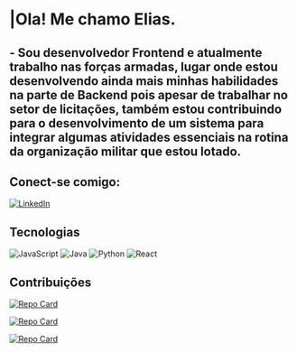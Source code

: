 # |Ola! Me chamo Elias.

## - Sou desenvolvedor Frontend e atualmente trabalho nas forças armadas, lugar onde estou desenvolvendo ainda mais minhas habilidades na parte de Backend pois apesar de trabalhar no setor de licitações, também estou contribuindo para o desenvolvimento de um sistema para integrar algumas atividades essenciais na rotina da organização militar que estou lotado.

## Conect-se comigo:
[![LinkedIn](https://img.shields.io/badge/LinkedIn-000?style=for-the-badge&logo=linkedin&logoColor=0E76A8)](https://www.linkedin.com/in/elias-araujo-dev/)

## Tecnologias
![JavaScript](https://img.shields.io/badge/JavaScript-000?style=for-the-badge&logo=javascript) ![Java](https://img.shields.io/badge/Java-000?style=for-the-badge&logo=java) ![Python](https://img.shields.io/badge/Python-000?style=for-the-badge&logo=python) ![React](https://img.shields.io/badge/React-000?style=for-the-badge&logo=react)

## Contribuições
[![Repo Card](https://github-readme-stats.vercel.app/api/pin/?username=EliasOjuara&repo=dio-lab-open-source&bg_color=000&border_color=30A3DC&show_icons=true&icon_color=30A3DC&title_color=E94D5F&text_color=FFF)](https://github.com/EliasOjuara/dio-lab-open-source)

[![Repo Card](https://github-readme-stats.vercel.app/api/pin/?username=EliasOjuara&repo=desafio-felipao&bg_color=000&border_color=30A3DC&show_icons=true&icon_color=30A3DC&title_color=E94D5F&text_color=FFF)](https://github.com/EliasOjuara/desafio-felipao.git)

[![Repo Card](https://github-readme-stats.vercel.app/api/pin/?username=EliasOjuara&repo=aprendendo-python&bg_color=000&border_color=30A3DC&show_icons=true&icon_color=30A3DC&title_color=E94D5F&text_color=FFF)](https://github.com/EliasOjuara/aprendendo-python.git)